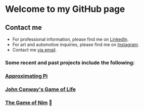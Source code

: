 # Welcome to my GitHub page

## Contact me

- For professional information, please find me on [LinkedIn](https://www.linkedin.com/in/richiemichael/).
- For art and automotive inquiries, please find me on [Instagram](https://www.instagram.com/slow_stig/?hl=en).
- Contact me [via email](mailto:michael.richie.r3@gmail.com).

### Some recent and past projects include the following:

### [Approximating Pi](https://m-stig.github.io/find-pi)

### [John Conway's Game of Life](https://m-stig.github.io/life-game)

### [The Game of Nim](https://m-stig.github.io/error) 🚧
